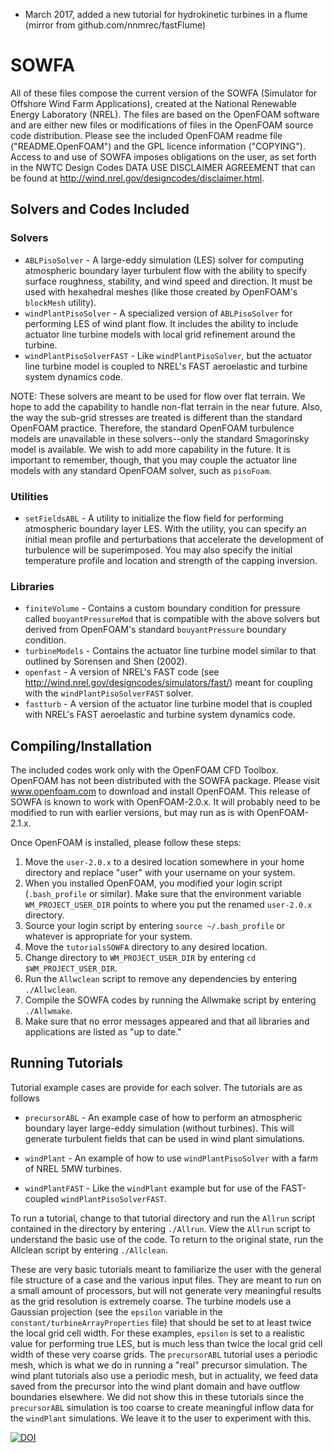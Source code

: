 * March 2017, added a new tutorial for hydrokinetic turbines in a flume (mirror from github.com/nnmrec/fastFlume)

SOWFA
=====

All of these files compose the current version of the SOWFA (Simulator for 
Offshore Wind Farm Applications), created at the National Renewable Energy 
Laboratory (NREL).  The files are based on the OpenFOAM software and are 
either new files or modifications of files in the OpenFOAM source code 
distribution. Please see the included OpenFOAM readme file 
("README.OpenFOAM") and the GPL licence information ("COPYING"). Access
to and use of SOWFA imposes obligations on the user, as set forth in the 
NWTC Design Codes DATA USE DISCLAIMER AGREEMENT that can be found at
<http://wind.nrel.gov/designcodes/disclaimer.html>.


## Solvers and Codes Included

### Solvers
  * `ABLPisoSolver` - A large-eddy simulation (LES) solver for computing
    atmospheric boundary layer turbulent flow with the ability to
    specify surface roughness, stability, and wind speed and direction.
    It must be used with hexahedral meshes (like those created by
    OpenFOAM's `blockMesh` utility).
  * `windPlantPisoSolver` - A specialized version of `ABLPisoSolver` for
    performing LES of wind plant flow.  It includes the ability to
    include actuator line turbine models with local grid refinement
    around the turbine.
  * `windPlantPisoSolverFAST` - Like `windPlantPisoSolver`, but the actuator
    line turbine model is coupled to NREL's FAST aeroelastic and turbine
    system dynamics code.
    
NOTE:  These solvers are meant to be used for flow over flat terrain.
We hope to add the capability to handle non-flat terrain in the near
future.  Also, the way the sub-grid stresses are treated is different
than the standard OpenFOAM practice.  Therefore, the standard OpenFOAM
turbulence models are unavailable in these solvers--only the standard
Smagorinsky model is available.  We wish to add more capability in the
future.  It is important to remember, though, that you may couple the
actuator line models with any standard OpenFOAM solver, such as `pisoFoam`.

### Utilities
  * `setFieldsABL` - A utility to initialize the flow field for performing
    atmospheric boundary layer LES.  With the utility, you can specify
    an initial mean profile and perturbations that accelerate the
    development of turbulence will be superimposed.  You may also 
    specify the initial temperature profile and location and strength
    of the capping inversion.

### Libraries
  * `finiteVolume` - Contains a custom boundary condition for pressure
    called `buoyantPressureMod` that is compatible with the above solvers 
    but derived from OpenFOAM's standard `bouyantPressure` boundary
    condition.
  * `turbineModels` - Contains the actuator line turbine model similar
    to that outlined by Sorensen and Shen (2002).
  * `openfast` - A version of NREL's FAST code (see 
    http://wind.nrel.gov/designcodes/simulators/fast/) meant for
    coupling with the `windPlantPisoSolverFAST` solver.
  * `fastturb` - A version of the actuator line turbine model that
    is coupled with NREL's FAST aeroelastic and turbine system
    dynamics code.


## Compiling/Installation
The included codes work only with the OpenFOAM CFD Toolbox.  OpenFOAM has
not been distributed with the SOWFA package.  Please visit www.openfoam.com
to download and install OpenFOAM.  This release of SOWFA is known to work
with OpenFOAM-2.0.x.  It will probably need to be modified to run with
earlier versions, but may run as is with OpenFOAM-2.1.x.

Once OpenFOAM is installed, please follow these steps:

1.  Move the `user-2.0.x` to a desired location somewhere in your home
    directory and replace "user" with your username on your system.
2.  When you installed OpenFOAM, you modified your login script
    (`.bash_profile` or similar).  Make sure that the environment variable
    `WM_PROJECT_USER_DIR` points to where you put the renamed `user-2.0.x`
    directory.
3.  Source your login script by entering `source ~/.bash_profile` or 
    whatever is appropriate for your system.
3.  Move the `tutorialsSOWFA` directory to any desired location.
4.  Change directory to `WM_PROJECT_USER_DIR` by entering
    `cd $WM_PROJECT_USER_DIR`.
5.  Run the `Allwclean` script to remove any dependencies by entering
    `./Allwclean`.
6.  Compile the SOWFA codes by running the Allwmake script by entering
    `./Allwmake`.
7.  Make sure that no error messages appeared and that all libraries
    and applications are listed as "up to date."


## Running Tutorials
Tutorial example cases are provide for each solver. The tutorials are
as follows

  * `precursorABL` - An example case of how to perform an atmospheric
    boundary layer large-eddy simulation (without turbines).  This
    will generate turbulent fields that can be used in wind plant
    simulations.

  * `windPlant` - An example of how to use `windPlantPisoSolver` with
    a farm of NREL 5MW turbines.

  * `windPlantFAST` - Like the `windPlant` example but for use of the
    FAST-coupled `windPlantPisoSolverFAST`.

To run a tutorial, change to that tutorial directory and run the
`Allrun` script contained in the directory by entering `./Allrun`.  View
the `Allrun` script to understand the basic use of the code. To return
to the original state, run the Allclean script by entering `./Allclean`.

These are very basic tutorials meant to familiarize the user with the
general file structure of a case and the various input files.  They
are meant to run on a small amount of processors, but will not
generate very meaningful results as the grid resolution is extremely
coarse.  The turbine models use a Gaussian projection (see the
`epsilon` variable in the `constant/turbineArrayProperties` file) that
should be set to at least twice the local grid cell width.  For these
examples, `epsilon` is set to a realistic value for performing true
LES, but is much less than twice the local grid cell width of these
very coarse grids.  The `precursorABL` tutorial uses a periodic mesh,
which is what we do in running a "real" precursor simulation. The
wind plant tutorials also use a periodic mesh, but in actuality, we
feed data saved from the precursor into the wind plant domain and
have outflow boundaries elsewhere.  We did not show this in these
tutorials since the `precursorABL` simulation is too coarse to create
meaningful inflow data for the `windPlant` simulations.  We leave it to
the user to experiment with this.

[![DOI](https://zenodo.org/badge/22867070.svg)](https://zenodo.org/badge/latestdoi/22867070)
